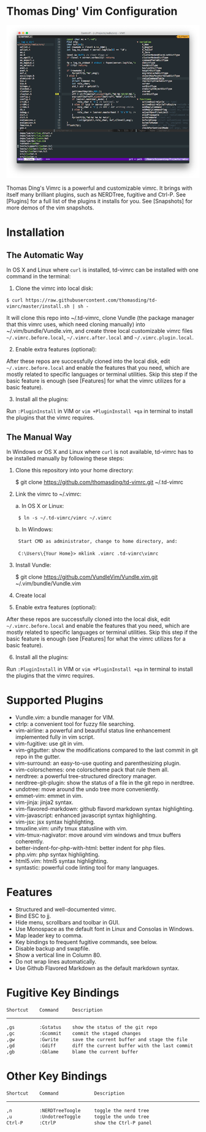 Thomas Ding' Vim Configuration
=========================

![snapshot](snapshots/nerdtree-ctrlp.png)

Thomas Ding's Vimrc is a powerful and customizable vimrc. It brings with itself
many brilliant plugins, such as NERDTree, fugitive and Ctrl-P. See [Plugins] for
a full list of the plugins it installs for you. See [Snapshots] for more demos
of the vim snapshots.

Installation
==============

The Automatic Way
------------------

In OS X and Linux where `curl` is installed, td-vimrc can be installed with one
command in the terminal:

1. Clone the vimrc into local disk:

```
$ curl https://raw.githubusercontent.com/thomasding/td-vimrc/master/install.sh | sh -
```

It will clone this repo into ~/.td-vimrc, clone Vundle (the package manager that
this vimrc uses, which need cloning manually) into ~/.vim/bundle/Vundle.vim, and
create three local customizable vimrc files `~/.vimrc.before.local`,
`~/.vimrc.after.local` and `~/.vimrc.plugin.local`.

2. Enable extra features (optional):

After these repos are successfully cloned into the local disk, edit `~/.vimrc.before.local`
and enable the features that you need, which are mostly related to specific languages
or terminal utilities. Skip this step if the basic feature is enough (see [Features]
for what the vimrc utilizes for a basic feature).

3. Install all the plugins:

Run `:PluginInstall` in VIM or `vim +PluginInstall +qa` in terminal to install
the plugins that the vimrc requires.


The Manual Way
---------------

In Windows or OS X and Linux where `curl` is not available, td-vimrc has to be
installed manually by following these steps:

1. Clone this repository into your home directory:

    $ git clone https://github.com/thomasding/td-vimrc.git ~/.td-vimrc

2. Link the vimrc to ~/.vimrc:

    a. In OS X or Linux:

        $ ln -s ~/.td-vimrc/vimrc ~/.vimrc

    b. In Windows:

        Start CMD as administrator, change to home directory, and:

        C:\Users\{Your Home}> mklink .vimrc .td-vimrc\vimrc

3. Install Vundle:

    $ git clone https://github.com/VundleVim/Vundle.vim.git ~/.vim/bundle/Vundle.vim

4. Create local

5. Enable extra features (optional):

After these repos are successfully cloned into the local disk, edit `~/.vimrc.before.local`
and enable the features that you need, which are mostly related to specific languages
or terminal utilities. Skip this step if the basic feature is enough (see [Features]
for what the vimrc utilizes for a basic feature).

6. Install all the plugins:

Run `:PluginInstall` in VIM or `vim +PluginInstall +qa` in terminal to install
the plugins that the vimrc requires.

Supported Plugins
=================

* Vundle.vim: a bundle manager for VIM.
* ctrlp: a convenient tool for fuzzy file searching.
* vim-airline: a powerful and beautiful status line enhancement implemented fully in vim script.
* vim-fugitive: use git in vim.
* vim-gitgutter: show the modifications compared to the last commit in git repo in the gutter.
* vim-surround: an easy-to-use quoting and parenthesizing plugin.
* vim-colorschemes: one colorscheme pack that rule them all.
* nerdtree: a powerful tree-structured directory manager.
* nerdtree-git-plugin: show the status of a file in the git repo in nerdtree.
* undotree: move around the undo tree more conveniently.
* emmet-vim: emmet in vim.
* vim-jinja: jinja2 syntax.
* vim-flavored-markdown: github flavord markdown syntax highlighting.
* vim-javascript: enhanced javascript syntax highlighting.
* vim-jsx: jsx syntax highlighting.
* tmuxline.vim: unify tmux statusline with vim.
* vim-tmux-nagivator: move around vim windows and tmux buffers coherently.
* better-indent-for-php-with-html: better indent for php files.
* php.vim: php syntax highlighting.
* html5.vim: html5 syntax highlighting.
* syntastic: powerful code linting tool for many languages.

Features
===========

* Structured and well-documented vimrc.
* Bind ESC to jj.
* Hide menu, scrollbars and toolbar in GUI.
* Use Monospace as the default font in Linux and Consolas in Windows.
* Map leader key to comma.
* Key bindings to frequent fugitive commands, see below.
* Disable backup and swapfile.
* Show a vertical line in Column 80.
* Do not wrap lines automatically.
* Use Github Flavored Markdown as the default markdown syntax.

Fugitive Key Bindings
======================

    Shortcut    Command     Description
  -------------------------------------------------
    ,gs         :Gstatus    show the status of the git repo
    ,gc         :Gcommit    commit the staged changes
    ,gw         :Gwrite     save the current buffer and stage the file
    ,gd         :Gdiff      diff the current buffer with the last commit
    ,gb         :Gblame     blame the current buffer

Other Key Bindings
=====================

    Shortcut    Command             Description
  ---------------------------------------------------------------
    ,n          :NERDTreeToogle     toggle the nerd tree
    ,u          :UndotreeToggle     toggle the undo tree
    Ctrl-P      :CtrlP              show the Ctrl-P panel
